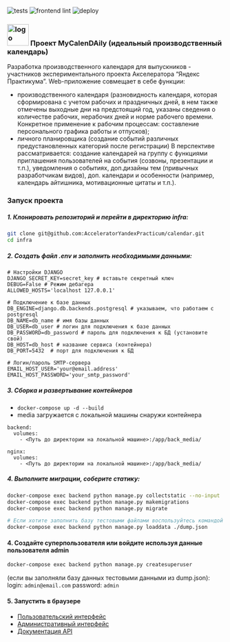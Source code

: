 ![tests](https://github.com/AcceleratorYandexPracticum/calendar/actions/workflows/backend_lint.yml/badge.svg?branche=backend)
![frontend lint](https://github.com/AcceleratorYandexPracticum/calendar/actions/workflows/frontend_lint.yml/badge.svg)
![deploy](https://github.com/AcceleratorYandexPracticum/calendar/actions/workflows/deploy.yml/badge.svg)

### <img src="https://github.com/CalendarPracticum/calendar/blob/frontend/frontend/public/logo192.png" alt="logo" width="50"/> Проект MyCalenDAily (идеальный производственный календарь)

Разработка производственного календаря для выпускников - участников экспериментального проекта Акселератора “Яндекс Практикума”. 
Web-приложение совмещает в себе функции:
- производственного календаря (разновидность календаря, которая сформирована с учетом рабочих и праздничных дней, в нем также отмечены выходные дни на предстоящий год, указаны сведения о количестве рабочих, нерабочих дней и норме рабочего времени. 
Конкретное применение к рабочим процессам: составление персонального графика работы и отпусков);
- личного планировщика (создание событий различных предустановленных категорий после регистрации) 
В перспективе рассматривается: создание календарей на группу с функциями приглашения пользователей на события (созвоны, презентации и т.п.), уведомления о событиях, доп.дизайны тем (привычных разработчикам видов), доп. календари и особенности (например, календарь айтишника, мотивационные цитаты и т.п.).

### Запуск проекта

##### 1. Клонировать репозиторий и перейти в директорию infra:
```bash
git clone git@github.com:AcceleratorYandexPracticum/calendar.git
cd infra
```
##### 2. Создать файл .env и заполнить необходимыми данными:

```dotenv
# Настройки DJANGO
DJANGO_SECRET_KEY=secret_key # вставьте секретный ключ
DEBUG=False # Режим дебагера
ALLOWED_HOSTS='localhost 127.0.0.1'

# Подключение к базе данных
DB_ENGINE=django.db.backends.postgresql # указываем, что работаем с postgresql
DB_NAME=db_name # имя базы данных
DB_USER=db_user # логин для подключения к базе данных
DB_PASSWORD=db_password # пароль для подключения к БД (установите свой)
DB_HOST=db_host # название сервиса (контейнера)
DB_PORT=5432  # порт для подключения к БД

# Логин/пароль SMTP-сервера
EMAIL_HOST_USER='your@email.address'
EMAIL_HOST_PASSWORD='your_smtp_password'
```
##### 3. Сборка и развертывание контейнеров

- `docker-compose up -d --build`
- media загружается с локальной машины снаружи контейнера

```text
backend:
  volumes:
    - <Путь до директории на локальной машине>:/app/back_media/
    
nginx:
  volumes:
    - <Путь до директории на локальной машине>:/app/back_media/
```

##### 4. Выполните миграции, соберите статику:

```bash
docker-compose exec backend python manage.py collectstatic --no-input
docker-compose exec backend python manage.py makemigrations
docker-compose exec backend python manage.py migrate

# Если хотите заполнить базу тестовыми файлами воспользуйтесь командой ниже
docker-compose exec backend python manage.py loaddata ./dump.json
```
#### 4. Создайте суперпользователя или войдите используя данные пользователя admin

```bash
docker-compose exec backend python manage.py createsuperuser
```
(если вы заполняли базу данных тестовыми данными из dump.json):
login: `admin@email.com`
password: `admin`

#### 5. Запустить в браузере 
- [Пользовательский интерфейс](http://localhost/)
- [Административный интерфейс](http://localhost/admin/)
- [Документация API](http://localhost/api/v1/docs)
